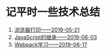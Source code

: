 # 记平时一些技术总结

1. [浏览器打印——2019-05-21](window-print/README.md)
2. [JavaScript的继承——2019-06-03](extends/README.md)
2. [Webpack学习——2019-06-17](webpack/README.md)
